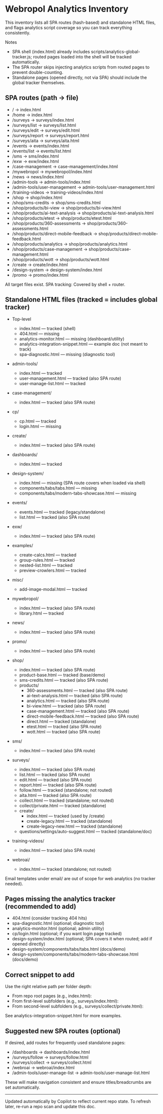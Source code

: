 # Webropol Analytics Inventory

This inventory lists all SPA routes (hash-based) and standalone HTML files, and flags analytics script coverage so you can track everything consistently.

Notes
- SPA shell (index.html) already includes scripts/analytics-global-tracker.js; routed pages loaded into the shell will be tracked automatically.
- The SPA router skips injecting analytics scripts from routed pages to prevent double-counting.
- Standalone pages (opened directly, not via SPA) should include the global tracker themselves.

## SPA routes (path → file)
- / → index.html
- /home → index.html
- /surveys → surveys/index.html
- /surveys/list → surveys/list.html
- /surveys/edit → surveys/edit.html
- /surveys/report → surveys/report.html
- /surveys/aita → surveys/aita.html
- /events → events/index.html
- /events/list → events/list.html
- /sms → sms/index.html
- /exw → exw/index.html
- /case-management → case-management/index.html
- /mywebropol → mywebropol/index.html
- /news → news/index.html
- /admin-tools → admin-tools/index.html
- /admin-tools/user-management → admin-tools/user-management.html
- /training-videos → training-videos/index.html
- /shop → shop/index.html
- /shop/sms-credits → shop/sms-credits.html
- /shop/products/bi-view → shop/products/bi-view.html
- /shop/products/ai-text-analysis → shop/products/ai-text-analysis.html
- /shop/products/etest → shop/products/etest.html
- /shop/products/360-assessments → shop/products/360-assessments.html
- /shop/products/direct-mobile-feedback → shop/products/direct-mobile-feedback.html
- /shop/products/analytics → shop/products/analytics.html
- /shop/products/case-management → shop/products/case-management.html
- /shop/products/wott → shop/products/wott.html
- /create → create/index.html
- /design-system → design-system/index.html
- /promo → promo/index.html

All target files exist. SPA tracking: Covered by shell + router.

## Standalone HTML files (tracked = includes global tracker)
- Top-level
  - index.html — tracked (shell)
  - 404.html — missing
  - analytics-monitor.html — missing (dashboard/utility)
  - analytics-integration-snippet.html — example doc (not meant to track)
  - spa-diagnostic.html — missing (diagnostic tool)

- admin-tools/
  - index.html — tracked
  - user-management.html — tracked (also SPA route)
  - user-manage-list.html — tracked

- case-management/
  - index.html — tracked (also SPA route)

- cp/
  - cp.html — tracked
  - login.html — missing

- create/
  - index.html — tracked (also SPA route)

- dashboards/
  - index.html — tracked

- design-system/
  - index.html — missing (SPA route covers when loaded via shell)
  - components/tabs/tabs.html — missing
  - components/tabs/modern-tabs-showcase.html — missing

- events/
  - events.html — tracked (legacy/standalone)
  - list.html — tracked (also SPA route)

- exw/
  - index.html — tracked (also SPA route)

- examples/
  - create-calcs.html — tracked
  - group-rules.html — tracked
  - nested-list.html — tracked
  - preview-crowlers.html — tracked

- misc/
  - add-image-modal.html — tracked

- mywebropol/
  - index.html — tracked (also SPA route)
  - library.html — tracked

- news/
  - index.html — tracked (also SPA route)

- promo/
  - index.html — tracked (also SPA route)

- shop/
  - index.html — tracked (also SPA route)
  - product-base.html — tracked (base/demo)
  - sms-credits.html — tracked (also SPA route)
  - products/
    - 360-assessments.html — tracked (also SPA route)
    - ai-text-analysis.html — tracked (also SPA route)
    - analytics.html — tracked (also SPA route)
    - bi-view.html — tracked (also SPA route)
    - case-management.html — tracked (also SPA route)
    - direct-mobile-feedback.html — tracked (also SPA route)
    - direct.html — tracked (standalone)
    - etest.html — tracked (also SPA route)
    - wott.html — tracked (also SPA route)

- sms/
  - index.html — tracked (also SPA route)

- surveys/
  - index.html — tracked (also SPA route)
  - list.html — tracked (also SPA route)
  - edit.html — tracked (also SPA route)
  - report.html — tracked (also SPA route)
  - follow.html — tracked (standalone; not routed)
  - aita.html — tracked (also SPA route)
  - collect.html — tracked (standalone; not routed)
  - collect/private.html — tracked (standalone)
  - create/
    - index.html — tracked (used by /create)
    - create-legacy.html — tracked (standalone)
    - create-legacy-new.html — tracked (standalone)
  - questions/settings/auto-suggest.html — tracked (standalone/doc)

- training-videos/
  - index.html — tracked (also SPA route)

- webroai/
  - index.html — tracked (standalone; not routed)

Email templates under email/ are out of scope for web analytics (no tracker needed).

## Pages missing the analytics tracker (recommended to add)
- 404.html (consider tracking 404 hits)
- spa-diagnostic.html (optional; diagnostic tool)
- analytics-monitor.html (optional; admin utility)
- cp/login.html (optional; if you want login page tracked)
- design-system/index.html (optional; SPA covers it when routed; add if opened directly)
- design-system/components/tabs/tabs.html (docs/demo)
- design-system/components/tabs/modern-tabs-showcase.html (docs/demo)

## Correct snippet to add
Use the right relative path per folder depth:
- From repo root pages (e.g., index.html):
  <script src="scripts/analytics-global-tracker.js"></script>
- From first-level subfolders (e.g., surveys/index.html):
  <script src="../scripts/analytics-global-tracker.js"></script>
- From second-level subfolders (e.g., surveys/collect/private.html):
  <script src="../../scripts/analytics-global-tracker.js"></script>

See analytics-integration-snippet.html for more examples.

## Suggested new SPA routes (optional)
If desired, add routes for frequently used standalone pages:
- /dashboards → dashboards/index.html
- /surveys/follow → surveys/follow.html
- /surveys/collect → surveys/collect.html
- /webroai → webroai/index.html
- /admin-tools/user-manage-list → admin-tools/user-manage-list.html

These will make navigation consistent and ensure titles/breadcrumbs are set automatically.

---
Updated automatically by Copilot to reflect current repo state. To refresh later, re-run a repo scan and update this doc.
